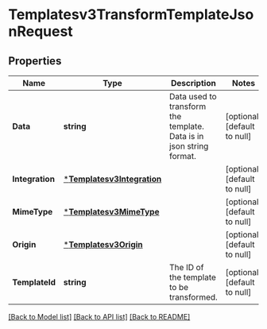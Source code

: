 # Templatesv3TransformTemplateJsonRequest

## Properties
Name | Type | Description | Notes
------------ | ------------- | ------------- | -------------
**Data** | **string** | Data used to transform the template. Data is in json string format. | [optional] [default to null]
**Integration** | [***Templatesv3Integration**](templatesv3Integration.md) |  | [optional] [default to null]
**MimeType** | [***Templatesv3MimeType**](templatesv3MIMEType.md) |  | [optional] [default to null]
**Origin** | [***Templatesv3Origin**](templatesv3Origin.md) |  | [optional] [default to null]
**TemplateId** | **string** | The ID of the template to be transformed. | [optional] [default to null]

[[Back to Model list]](../README.md#documentation-for-models) [[Back to API list]](../README.md#documentation-for-api-endpoints) [[Back to README]](../README.md)

